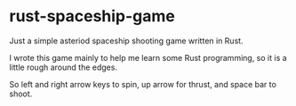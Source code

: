 # rust-spaceship-game
Just a simple asteriod spaceship shooting game written in Rust. 

I wrote this game mainly to help me learn some Rust programming,  so it is a little rough around the edges. 

So left and right arrow keys to spin, up arrow for thrust, and space bar to shoot.
